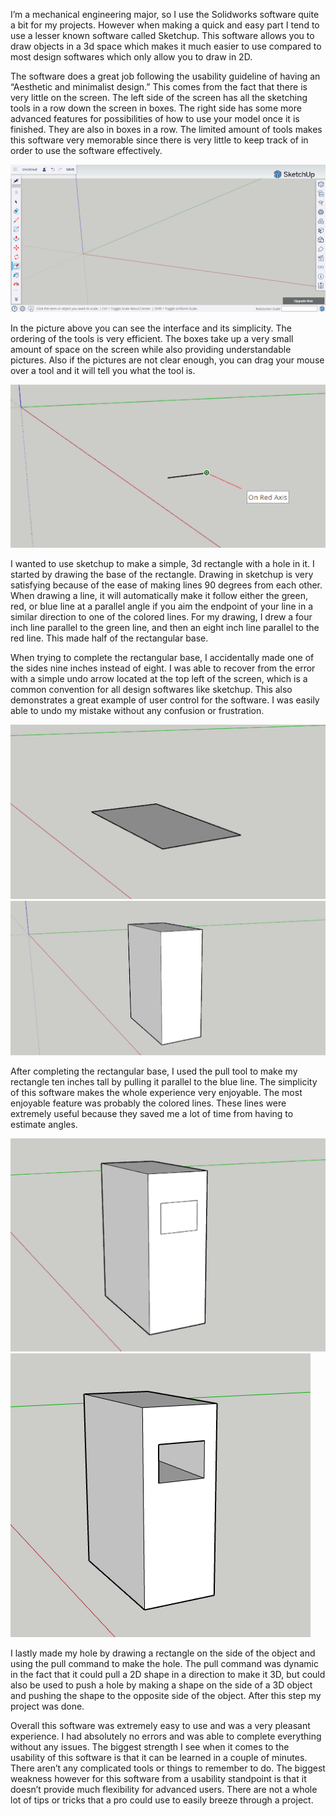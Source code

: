 I’m a mechanical engineering major, so I use the Solidworks software quite a bit for my projects. However when making a quick and easy part I tend to use a lesser known software called Sketchup. This software allows you to draw objects in a 3d space which makes it much easier to use compared to most design softwares which only allow you to draw in 2D.

The software does a great job following the usability guideline of having an “Aesthetic and minimalist design.” This comes from the fact that there is very little on the screen. The left side of the screen has all the sketching tools in a row down the screen in boxes. The right side has some more advanced features for possibilities of how to use your model once it is finished. They are also in boxes in a row. The limited amount of tools makes this software very memorable since there is very little to keep track of in order to use the software effectively.

![(https://github.com/UsabilityEngineering/ux-portfolio-JacobyJohnson34/blob/1640f03825200b07a89d4abb17293fff494ceddb/Journal%20pic%201.png)](https://github.com/UsabilityEngineering/ux-portfolio-JacobyJohnson34/blob/86392d66f52ca5c0a518825612253fddf820065e/Journal%20pic%201.png)

In the picture above you can see the interface and its simplicity. The ordering of the tools is very efficient. The boxes take up a very small amount of space on the screen while also providing understandable pictures. Also if the pictures are not clear enough, you can drag your mouse over a tool and it will tell you what the tool is. 

![(https://github.com/UsabilityEngineering/ux-portfolio-JacobyJohnson34/blob/00e3efbeeece9bad0efd84a6498a6ea4a19f0b33/Journal%20pic%202.png)](https://github.com/UsabilityEngineering/ux-portfolio-JacobyJohnson34/blob/00e3efbeeece9bad0efd84a6498a6ea4a19f0b33/Journal%20pic%202.png)

I wanted to use sketchup to make a simple, 3d rectangle with a hole in it. I started by drawing the base of the rectangle. Drawing in sketchup is very satisfying because of the ease of making lines 90 degrees from each other. When drawing a line, it will automatically make it follow either the green, red, or blue line at a parallel angle if you aim the endpoint of your line in a similar direction to one of the colored lines. For my drawing, I drew a four inch line parallel to the green line, and then an eight inch line parallel to the red line. This made half of the rectangular base. 

When trying to complete the rectangular base, I accidentally made one of the sides nine inches instead of eight. I was able to recover from the error with a simple undo arrow located at the top left of the screen, which is a common convention for all design softwares like sketchup. This also demonstrates a great example of user control for the software. I was easily able to undo my mistake without any confusion or frustration.

![(https://github.com/UsabilityEngineering/ux-portfolio-JacobyJohnson34/blob/27fdbd9640f010659c2b0b2bbc6c1a62b220740b/Journal%20pic%203.png)](https://github.com/UsabilityEngineering/ux-portfolio-JacobyJohnson34/blob/27fdbd9640f010659c2b0b2bbc6c1a62b220740b/Journal%20pic%203.png) ![(https://github.com/UsabilityEngineering/ux-portfolio-JacobyJohnson34/blob/27fdbd9640f010659c2b0b2bbc6c1a62b220740b/Journal%20pic%204.png)](https://github.com/UsabilityEngineering/ux-portfolio-JacobyJohnson34/blob/27fdbd9640f010659c2b0b2bbc6c1a62b220740b/Journal%20pic%204.png)

After completing the rectangular base, I used the pull tool to make my rectangle ten inches tall by pulling it parallel to the blue line. The simplicity of this software makes the whole experience very enjoyable. The most enjoyable feature was probably the colored lines. These lines were extremely useful because they saved me a lot of time from having to estimate angles.

![(https://github.com/UsabilityEngineering/ux-portfolio-JacobyJohnson34/blob/e34f7b79400e79110548678e30e4091f057d41af/Journal%20pic%205.png)](https://github.com/UsabilityEngineering/ux-portfolio-JacobyJohnson34/blob/e34f7b79400e79110548678e30e4091f057d41af/Journal%20pic%205.png) ![(https://github.com/UsabilityEngineering/ux-portfolio-JacobyJohnson34/blob/e34f7b79400e79110548678e30e4091f057d41af/Journal%20pic%206.png)](https://github.com/UsabilityEngineering/ux-portfolio-JacobyJohnson34/blob/e34f7b79400e79110548678e30e4091f057d41af/Journal%20pic%206.png)

I lastly made my hole by drawing a rectangle on the side of the object and using the pull command to make the hole. The pull command was dynamic in the fact that it could pull a 2D shape in a direction to make it 3D, but could also be used to push a hole by making a shape on the side of a 3D object and pushing the shape to the opposite side of the object. After this step my project was done.

Overall this software was extremely easy to use and was a very pleasant experience. I had absolutely no errors and was able to complete everything without any issues. The biggest strength I see when it comes to the usability of this software is that it can be learned in a couple of minutes. There aren’t any complicated tools or things to remember to do. The biggest weakness however for this software from a usability standpoint is that it doesn’t provide much flexibility for advanced users. There are not a whole lot of tips or tricks that a pro could use to easily breeze through a project.

